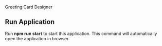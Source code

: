 Greeting Card Designer

## Run Application

Run <b>npm run start</b> to start this application.
This command will automatically open the application in browser.